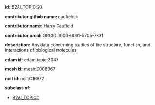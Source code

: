 **id:** B2AI_TOPIC:20

**contributor github name:** caufieldjh

**contributor name:** Harry Caufield

**contributor orcid:** ORCID:0000-0001-5705-7831

**description:** Any data concerning studies of the structure, function, and interactions of biological molecules.

**edam id:** edam.topic:3047

**mesh id:** mesh:D008967

**ncit id:** ncit:C16872

**subclass of:**

- [B2AI_TOPIC:1](../DataTopic.markdown)

